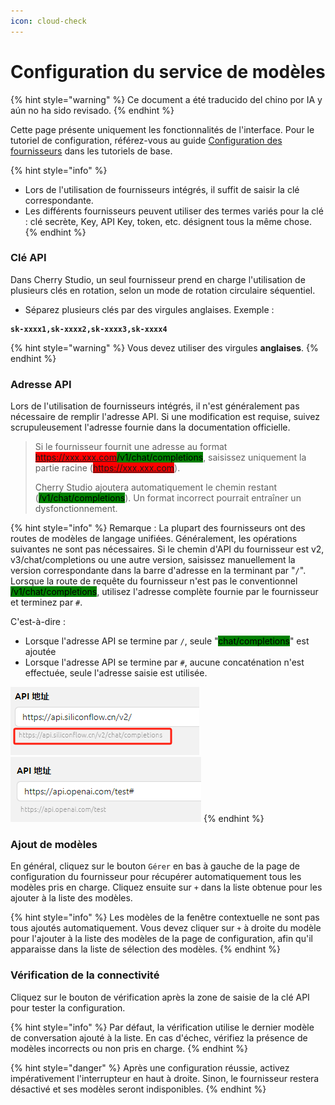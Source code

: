 ```yaml
---
icon: cloud-check
---
```

# Configuration du service de modèles


{% hint style="warning" %}
Ce document a été traducido del chino por IA y aún no ha sido revisado.
{% endhint %}




Cette page présente uniquement les fonctionnalités de l'interface. Pour le tutoriel de configuration, référez-vous au guide [Configuration des fournisseurs](../../../pre-basic/providers/) dans les tutoriels de base.

{% hint style="info" %}
* Lors de l'utilisation de fournisseurs intégrés, il suffit de saisir la clé correspondante.
* Les différents fournisseurs peuvent utiliser des termes variés pour la clé : clé secrète, Key, API Key, token, etc. désignent tous la même chose.
{% endhint %}

### Clé API

Dans Cherry Studio, un seul fournisseur prend en charge l'utilisation de plusieurs clés en rotation, selon un mode de rotation circulaire séquentiel.

* Séparez plusieurs clés par des virgules anglaises. Exemple :

<pre><code><strong>sk-xxxx1,sk-xxxx2,sk-xxxx3,sk-xxxx4
</strong></code></pre>

{% hint style="warning" %}
Vous devez utiliser des virgules **anglaises**.
{% endhint %}

### Adresse API

Lors de l'utilisation de fournisseurs intégrés, il n'est généralement pas nécessaire de remplir l'adresse API. Si une modification est requise, suivez scrupuleusement l'adresse fournie dans la documentation officielle.

> Si le fournisseur fournit une adresse au format <mark style="background-color:red;">https://xxx.xxx.com</mark><mark style="background-color:green;">/v1/chat/completions</mark>, saisissez uniquement la partie racine (<mark style="background-color:red;">https://xxx.xxx.com</mark>).
>
> Cherry Studio ajoutera automatiquement le chemin restant (<mark style="background-color:green;">/v1/chat/completions</mark>). Un format incorrect pourrait entraîner un dysfonctionnement.

{% hint style="info" %}
Remarque : La plupart des fournisseurs ont des routes de modèles de langage unifiées. Généralement, les opérations suivantes ne sont pas nécessaires. Si le chemin d'API du fournisseur est v2, v3/chat/completions ou une autre version, saisissez manuellement la version correspondante dans la barre d'adresse en la terminant par "`/`". Lorsque la route de requête du fournisseur n'est pas le conventionnel <mark style="background-color:green;">/v1/chat/completions</mark>, utilisez l'adresse complète fournie par le fournisseur et terminez par `#`.

C'est-à-dire :
* Lorsque l'adresse API se termine par `/`, seule "<mark style="background-color:green;">chat/completions</mark>" est ajoutée
* Lorsque l'adresse API se termine par `#`, aucune concaténation n'est effectuée, seule l'adresse saisie est utilisée.

<img src="../../../.gitbook/assets/image (1) (1) (1) (1) (1) (1) (1) (1) (1) (1).png" alt="" data-size="original"><img src="../../../.gitbook/assets/image (15).png" alt="" data-size="original">
{% endhint %}

### Ajout de modèles

En général, cliquez sur le bouton `Gérer` en bas à gauche de la page de configuration du fournisseur pour récupérer automatiquement tous les modèles pris en charge. Cliquez ensuite sur `+` dans la liste obtenue pour les ajouter à la liste des modèles.

{% hint style="info" %}
Les modèles de la fenêtre contextuelle ne sont pas tous ajoutés automatiquement. Vous devez cliquer sur `+` à droite du modèle pour l'ajouter à la liste des modèles de la page de configuration, afin qu'il apparaisse dans la liste de sélection des modèles.
{% endhint %}

### Vérification de la connectivité

Cliquez sur le bouton de vérification après la zone de saisie de la clé API pour tester la configuration.

{% hint style="info" %}
Par défaut, la vérification utilise le dernier modèle de conversation ajouté à la liste. En cas d'échec, vérifiez la présence de modèles incorrects ou non pris en charge.
{% endhint %}

{% hint style="danger" %}
Après une configuration réussie, activez impérativement l'interrupteur en haut à droite. Sinon, le fournisseur restera désactivé et ses modèles seront indisponibles.
{% endhint %}